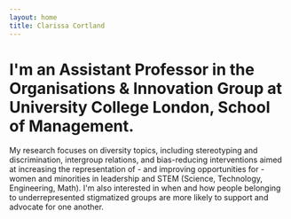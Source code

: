 ```yaml
---
layout: home
title: Clarissa Cortland
---
```


# I'm an Assistant Professor in the Organisations & Innovation Group at University College London, School of Management.

My research focuses on diversity topics, including stereotyping and discrimination, intergroup relations, 
and bias-reducing interventions aimed at increasing the
representation of - and improving opportunities for - women and minorities in leadership and STEM (Science,
Technology, Engineering, Math). I'm also interested in when and how people
belonging to underrepresented stigmatized groups are more likely to support and
advocate for one another.
